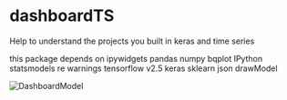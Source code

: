 # dashboardTS
Help to understand the projects you built in keras and time series  

this package depends on
ipywidgets
pandas
numpy
bqplot
IPython
statsmodels
re
warnings
tensorflow v2.5
keras
sklearn
json
drawModel

![DashboardModel](https://user-images.githubusercontent.com/23175221/124391772-72229f00-dcf2-11eb-8883-a0b3824e037f.png)
